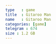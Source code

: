 ```yaml
---
type   : game
title  : Gitaroo Man
name   : Gitaroo Man
categories: [game]
telegram : 674
size : 1.2 GB
---
```



